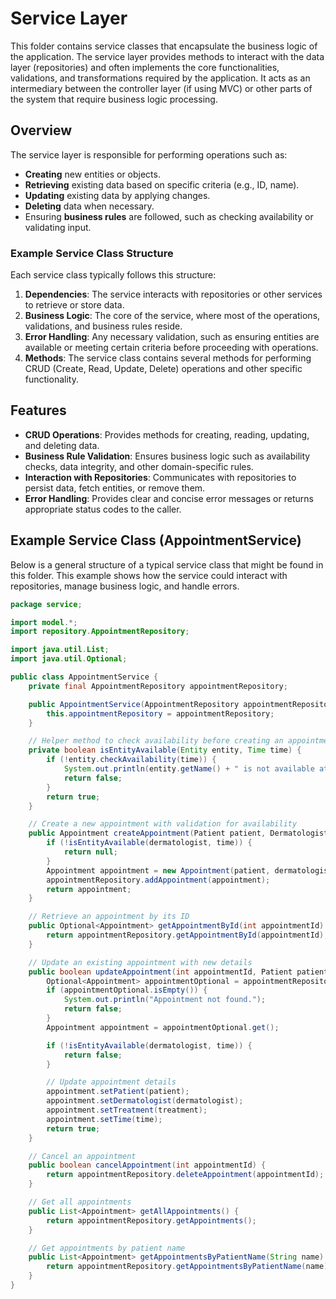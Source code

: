# Service Layer

This folder contains service classes that encapsulate the business logic of the application. The service layer provides methods to interact with the data layer (repositories) and often implements the core functionalities, validations, and transformations required by the application. It acts as an intermediary between the controller layer (if using MVC) or other parts of the system that require business logic processing.

## Overview

The service layer is responsible for performing operations such as:

- **Creating** new entities or objects.
- **Retrieving** existing data based on specific criteria (e.g., ID, name).
- **Updating** existing data by applying changes.
- **Deleting** data when necessary.
- Ensuring **business rules** are followed, such as checking availability or validating input.

### Example Service Class Structure

Each service class typically follows this structure:

1. **Dependencies**: The service interacts with repositories or other services to retrieve or store data.
2. **Business Logic**: The core of the service, where most of the operations, validations, and business rules reside.
3. **Error Handling**: Any necessary validation, such as ensuring entities are available or meeting certain criteria before proceeding with operations.
4. **Methods**: The service class contains several methods for performing CRUD (Create, Read, Update, Delete) operations and other specific functionality.

## Features

- **CRUD Operations**: Provides methods for creating, reading, updating, and deleting data.
- **Business Rule Validation**: Ensures business logic such as availability checks, data integrity, and other domain-specific rules.
- **Interaction with Repositories**: Communicates with repositories to persist data, fetch entities, or remove them.
- **Error Handling**: Provides clear and concise error messages or returns appropriate status codes to the caller.

## Example Service Class (AppointmentService)

Below is a general structure of a typical service class that might be found in this folder. This example shows how the service could interact with repositories, manage business logic, and handle errors.

```java
package service;

import model.*;
import repository.AppointmentRepository;

import java.util.List;
import java.util.Optional;

public class AppointmentService {
    private final AppointmentRepository appointmentRepository;

    public AppointmentService(AppointmentRepository appointmentRepository) {
        this.appointmentRepository = appointmentRepository;
    }

    // Helper method to check availability before creating an appointment
    private boolean isEntityAvailable(Entity entity, Time time) {
        if (!entity.checkAvailability(time)) {
            System.out.println(entity.getName() + " is not available at the selected time.");
            return false;
        }
        return true;
    }

    // Create a new appointment with validation for availability
    public Appointment createAppointment(Patient patient, Dermatologist dermatologist, Treatment treatment, Time time, Invoice invoice) {
        if (!isEntityAvailable(dermatologist, time)) {
            return null;
        }
        Appointment appointment = new Appointment(patient, dermatologist, treatment, time, invoice);
        appointmentRepository.addAppointment(appointment);
        return appointment;
    }

    // Retrieve an appointment by its ID
    public Optional<Appointment> getAppointmentById(int appointmentId) {
        return appointmentRepository.getAppointmentById(appointmentId);
    }

    // Update an existing appointment with new details
    public boolean updateAppointment(int appointmentId, Patient patient, Dermatologist dermatologist, Treatment treatment, Time time) {
        Optional<Appointment> appointmentOptional = appointmentRepository.getAppointmentById(appointmentId);
        if (appointmentOptional.isEmpty()) {
            System.out.println("Appointment not found.");
            return false;
        }
        Appointment appointment = appointmentOptional.get();

        if (!isEntityAvailable(dermatologist, time)) {
            return false;
        }

        // Update appointment details
        appointment.setPatient(patient);
        appointment.setDermatologist(dermatologist);
        appointment.setTreatment(treatment);
        appointment.setTime(time);
        return true;
    }

    // Cancel an appointment
    public boolean cancelAppointment(int appointmentId) {
        return appointmentRepository.deleteAppointment(appointmentId);
    }

    // Get all appointments
    public List<Appointment> getAllAppointments() {
        return appointmentRepository.getAppointments();
    }

    // Get appointments by patient name
    public List<Appointment> getAppointmentsByPatientName(String name) {
        return appointmentRepository.getAppointmentsByPatientName(name);
    }
}
```